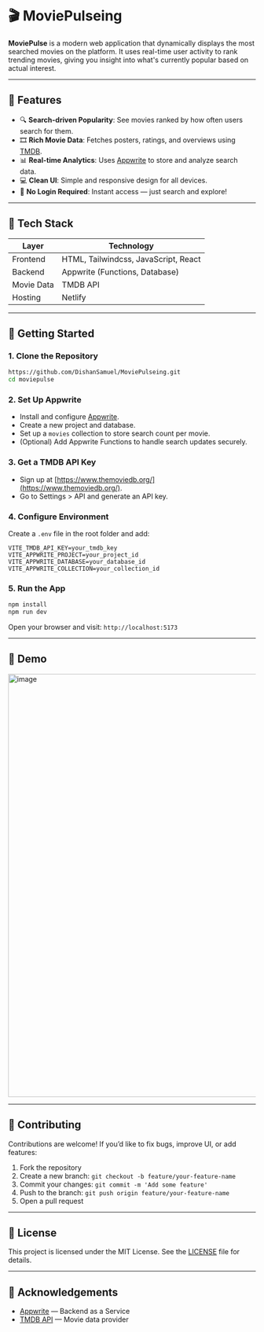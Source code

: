 # 🎬 MoviePulseing

**MoviePulse** is a modern web application that dynamically displays the most searched movies on the platform. It uses real-time user activity to rank trending movies, giving you insight into what's currently popular based on actual interest.

<!-- ![MoviePulse Banner](https://your-image-link-if-any.com) -->

---

## 🌟 Features

- 🔍 **Search-driven Popularity**: See movies ranked by how often users search for them.
- 🎞️ **Rich Movie Data**: Fetches posters, ratings, and overviews using [TMDB](https://www.themoviedb.org/).
- 📊 **Real-time Analytics**: Uses [Appwrite](https://appwrite.io/) to store and analyze search data.
- 💻 **Clean UI**: Simple and responsive design for all devices.
- 🔐 **No Login Required**: Instant access — just search and explore!

---

## 🧱 Tech Stack

| Layer       | Technology                           |
|-------------|--------------------------------------|
| Frontend    | HTML, Tailwindcss, JavaScript, React |
| Backend     | Appwrite (Functions, Database)       |
| Movie Data  | TMDB API                             |
| Hosting     | Netlify                              |

---

## 🚀 Getting Started

### 1. Clone the Repository

```bash
https://github.com/DishanSamuel/MoviePulseing.git
cd moviepulse
```

### 2. Set Up Appwrite

- Install and configure [Appwrite](https://appwrite.io/docs/installation).
- Create a new project and database.
- Set up a `movies` collection to store search count per movie.
- (Optional) Add Appwrite Functions to handle search updates securely.

### 3. Get a TMDB API Key

- Sign up at [https://www.themoviedb.org/](https://www.themoviedb.org/).
- Go to Settings > API and generate an API key.

### 4. Configure Environment

Create a `.env` file in the root folder and add:

```env
VITE_TMDB_API_KEY=your_tmdb_key
VITE_APPWRITE_PROJECT=your_project_id
VITE_APPWRITE_DATABASE=your_database_id
VITE_APPWRITE_COLLECTION=your_collection_id
```

### 5. Run the App

```bash
npm install
npm run dev
```

Open your browser and visit: `http://localhost:5173`

---

## 📸 Demo

<img width="1920" height="861" alt="image" src="https://github.com/user-attachments/assets/4404fd3d-e6eb-4e86-8b0e-eeb774fafdde" />



---

## 🤝 Contributing

Contributions are welcome! If you’d like to fix bugs, improve UI, or add features:

1. Fork the repository  
2. Create a new branch: `git checkout -b feature/your-feature-name`  
3. Commit your changes: `git commit -m 'Add some feature'`  
4. Push to the branch: `git push origin feature/your-feature-name`  
5. Open a pull request

---

## 📄 License

This project is licensed under the MIT License. See the [LICENSE](LICENSE) file for details.

---

## 🙌 Acknowledgements

- [Appwrite](https://appwrite.io/) — Backend as a Service  
- [TMDB API](https://www.themoviedb.org/) — Movie data provider
